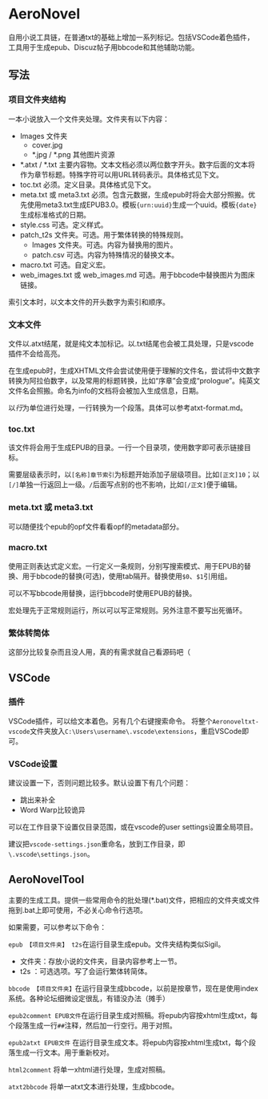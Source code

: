 # AeroNovel

自用小说工具链，在普通txt的基础上增加一系列标记。包括VSCode着色插件，工具用于生成epub、Discuz帖子用bbcode和其他辅助功能。

## 写法

### 项目文件夹结构

一本小说放入一个文件夹处理。文件夹有以下内容：

* Images 文件夹
    * cover.jpg 
    * *.jpg / *.png 其他图片资源
* *.atxt / *.txt 主要内容物。文本文档必须以两位数字开头。数字后面的文本将作为章节标题。特殊字符可以用URL转码表示。具体格式见下文。
* toc.txt 必须。定义目录。具体格式见下文。
* meta.txt 或 meta3.txt 必须。包含元数据，生成epub时将会大部分照搬。优先使用meta3.txt生成EPUB3.0。模板`{urn:uuid}`生成一个uuid。模板`{date}`生成标准格式的日期。
* style.css 可选。定义样式。
* patch_t2s 文件夹。可选。用于繁体转换的特殊规则。
    * Images 文件夹。可选。内容为替换用的图片。
    * patch.csv 可选。内容为特殊情况的替换文本。
* macro.txt 可选。自定义宏。
* web_images.txt 或 web_images.md 可选。用于bbcode中替换图片为图床链接。

索引文本时，以文本文件的开头数字为索引和顺序。

### 文本文件

文件以.atxt结尾，就是纯文本加标记。以.txt结尾也会被工具处理，只是vscode插件不会给高亮。

在生成epub时，生成XHTML文件会尝试使用便于理解的文件名，尝试将中文数字转换为阿拉伯数字，以及常用的标题转换，比如“序章”会变成“prologue”。纯英文文件名会照搬。命名为info的文档将会被加入生成信息，日期。

以*行*为单位进行处理，一行转换为一个段落。具体可以参考atxt-format.md。

### toc.txt

该文件将会用于生成EPUB的目录。一行一个目录项，使用数字即可表示链接目标。

需要层级表示时，以`[名称]章节索引`为标题开始添加子层级项目。比如`[正文]10`；以`[/]`单独一行返回上一级。`/`后面写点别的也不影响，比如`[/正文]`便于编辑。

### meta.txt 或 meta3.txt

可以随便找个epub的opf文件看看opf的metadata部分。

### macro.txt

使用正则表达式定义宏。一行定义一条规则，分别写搜索模式、用于EPUB的替换、用于bbcode的替换(可选)，使用tab隔开。替换使用`$0`、`$1`引用组。

可以不写bbcode用替换，运行bbcode时使用EPUB的替换。

宏处理先于正常规则运行，所以可以写正常规则。另外注意不要写出死循环。

### 繁体转简体

这部分比较复杂而且没人用，真的有需求就自己看源码吧（

## VSCode

### 插件
VSCode插件，可以给文本着色。另有几个右键搜索命令。
将整个`Aeronoveltxt-vscode`文件夹放入`C:\Users\username\.vscode\extensions`，重启VSCode即可。

### VSCode设置
建议设置一下，否则问题比较多。默认设置下有几个问题：
+ 跳出来补全
+ Word Warp比较诡异

可以在工作目录下设置仅目录范围，或在vscode的user settings设置全局项目。

建议把`vscode-settings.json`重命名，放到工作目录，即`\.vscode\settings.json`。


## AeroNovelTool

主要的生成工具。提供一些常用命令的批处理(*.bat)文件，把相应的文件夹或文件拖到.bat上即可使用，不必关心命令行选项。

如果需要，可以参考以下命令：

`epub 【项目文件夹】 t2s`在运行目录生成epub。文件夹结构类似Sigil。
* 文件夹：存放小说的文件夹，目录内容参考上一节。
* t2s ：可选选项。写了会运行繁体转简体。

`bbcode 【项目文件夹】`在运行目录生成bbcode，以前是按章节，现在是使用index系统。各种论坛细微设定很乱，有错没办法（摊手）

`epub2comment EPUB文件`在运行目录生成对照稿。将epub内容按xhtml生成txt，每个段落生成一行`##`注释，然后加一行空行。用于对照。

`epub2atxt EPUB文件` 在运行目录生成文本。将epub内容按xhtml生成txt，每个段落生成一行文本。用于重新校对。

`html2comment` 将单一xhtml进行处理，生成对照稿。

`atxt2bbcode` 将单一atxt文本进行处理，生成bbcode。
